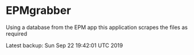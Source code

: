 # EPMgrabber
Using a database from the EPM app this application scrapes the files as required


Latest backup: Sun Sep 22 19:42:01 UTC 2019

